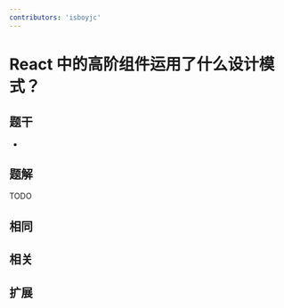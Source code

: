 ```yaml
---
contributors: 'isboyjc'
---
```


# React 中的高阶组件运用了什么设计模式？


## 题干

- 



## 题解

<!-- ::: details 点我查看题解 -->

  TODO

<!-- ::: -->



## 相同


## 相关


## 扩展


